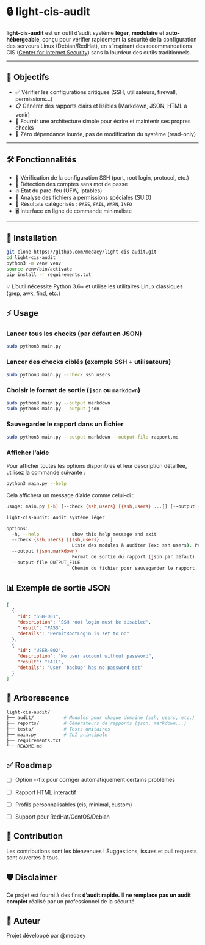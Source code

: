 # 🔒 light-cis-audit

**light-cis-audit** est un outil d’audit système **léger**, **modulaire** et **auto-hébergeable**, conçu pour vérifier rapidement la sécurité de la configuration des serveurs Linux (Debian/RedHat), en s’inspirant des recommandations CIS ([Center for Internet Security](https://www.cisecurity.org/)) sans la lourdeur des outils traditionnels.

---
## 🎯 Objectifs

- ✅ Vérifier les configurations critiques (SSH, utilisateurs, firewall, permissions…)
- 📋 Générer des rapports clairs et lisibles (Markdown, JSON, HTML à venir)
- 🧩 Fournir une architecture simple pour écrire et maintenir ses propres checks
- 🚫 Zéro dépendance lourde, pas de modification du système (read-only)

---

## 🛠️ Fonctionnalités

- 🔐 Vérification de la configuration SSH (port, root login, protocol, etc.)
- 👥 Détection des comptes sans mot de passe
- 🔥 État du pare-feu (UFW, iptables)
- 🧱 Analyse des fichiers à permissions spéciales (SUID)
- 🧪 Résultats catégorisés : `PASS`, `FAIL`, `WARN`, `INFO`
- 🖥️ Interface en ligne de commande minimaliste
---

## 🚀 Installation

```bash
git clone https://github.com/medaey/light-cis-audit.git
cd light-cis-audit
python3 -m venv venv
source venv/bin/activate
pip install -r requirements.txt
```
💡 L’outil nécessite Python 3.6+ et utilise les utilitaires Linux classiques (grep, awk, find, etc.)

## ⚡ Usage
### Lancer tous les checks (par défaut en JSON)
```bash
sudo python3 main.py
```

### Lancer des checks ciblés (exemple SSH + utilisateurs)
```bash
sudo python3 main.py --check ssh users
```

### Choisir le format de sortie (`json` ou `markdown`)
```bash
sudo python3 main.py --output markdown
sudo python3 main.py --output json
```

### Sauvegarder le rapport dans un fichier
```bash
sudo python3 main.py --output markdown --output-file rapport.md
```

### Afficher l’aide

Pour afficher toutes les options disponibles et leur description détaillée, utilisez la commande suivante :
```bash
python3 main.py --help
```
Cela affichera un message d’aide comme celui-ci :
```bash
usage: main.py [-h] [--check {ssh,users} [{ssh,users} ...]] [--output {json,markdown}] [--output-file OUTPUT_FILE]

light-cis-audit: Audit système léger

options:
  -h, --help            show this help message and exit
  --check {ssh,users} [{ssh,users} ...]
                        Liste des modules à auditer (ex: ssh users). Par défaut, tous les modules sont audités.
  --output {json,markdown}
                        Format de sortie du rapport (json par défaut).
  --output-file OUTPUT_FILE
                        Chemin du fichier pour sauvegarder le rapport. Si non spécifié, le rapport est affiché dans la console.
```

## 📊 Exemple de sortie JSON

```json
[
  {
    "id": "SSH-001",
    "description": "SSH root login must be disabled",
    "result": "PASS",
    "details": "PermitRootLogin is set to no"
  },
  {
    "id": "USER-002",
    "description": "No user account without password",
    "result": "FAIL",
    "details": "User 'backup' has no password set"
  }
]
```

## 📁 Arborescence
```bash
light-cis-audit/
├── audit/           # Modules pour chaque domaine (ssh, users, etc.)
├── reports/         # Générateurs de rapports (json, markdown...)
├── tests/           # Tests unitaires
├── main.py          # CLI principale
├── requirements.txt
└── README.md
```

## ✅ Roadmap

- [ ] Option --fix pour corriger automatiquement certains problèmes
- [ ] Rapport HTML interactif
- [ ] Profils personnalisables (cis, minimal, custom)
- [ ] Support pour RedHat/CentOS/Debian


## 🤝 Contribution
Les contributions sont les bienvenues !
Suggestions, issues et pull requests sont ouvertes à tous.

## 🛡️ Disclaimer
Ce projet est fourni à des fins **d’audit rapide.**
Il **ne remplace pas un audit complet** réalisé par un professionnel de la sécurité.

## 👤 Auteur
Projet développé par @medaey